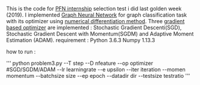 This is the code for [PFN internship](https://www.preferred-networks.jp/en/news/internship2019) selection test i did last golden week (2019). I implemented [Graph Neural Network](https://arxiv.org/abs/1810.00826) for graph classification task with its optimizer using [numerical differentiation method](https://en.wikipedia.org/wiki/Numerical_differentiation). Three [gradient based optimizer](http://ruder.io/optimizing-gradient-descent/) are implemented : Stochastic Gradient Descenti(SGD), Stochastic Gradient Descent with Momentum(SGDM) and Adaptive Moment Estimation (ADAM).
requirement :
    Python 3.6.3
    Numpy 1.13.3

how to run :

'''
python problem3.py
    --T step
    --D nfeature
    --op optimizer #SGD/SGDM/ADAM
    --lr learningrate
    --e upsilon
    --iter iteration
    --momen momentum
    --batchsize size
    --ep epoch
    --datadir dir
    --testsize testratio
'''

